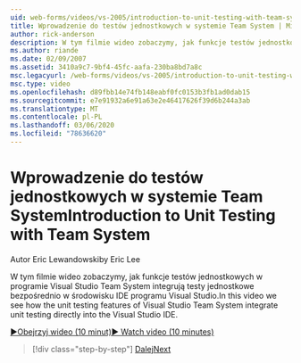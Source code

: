 ```yaml
---
uid: web-forms/videos/vs-2005/introduction-to-unit-testing-with-team-system
title: Wprowadzenie do testów jednostkowych w systemie Team System | Microsoft Docs
author: rick-anderson
description: W tym filmie wideo zobaczymy, jak funkcje testów jednostkowych w programie Visual Studio Team System integrują testy jednostkowe bezpośrednio w środowisku IDE programu Visual Studio.
ms.author: riande
ms.date: 02/09/2007
ms.assetid: 3410a9c7-9bf4-45fc-aafa-230ba8bd7a8c
msc.legacyurl: /web-forms/videos/vs-2005/introduction-to-unit-testing-with-team-system
msc.type: video
ms.openlocfilehash: d89fbb14e74fb148eabf0fc0153b3fb1ad0dab15
ms.sourcegitcommit: e7e91932a6e91a63e2e46417626f39d6b244a3ab
ms.translationtype: MT
ms.contentlocale: pl-PL
ms.lasthandoff: 03/06/2020
ms.locfileid: "78636620"
---
```

# <a name="introduction-to-unit-testing-with-team-system"></a><span data-ttu-id="666aa-103">Wprowadzenie do testów jednostkowych w systemie Team System</span><span class="sxs-lookup"><span data-stu-id="666aa-103">Introduction to Unit Testing with Team System</span></span>

<span data-ttu-id="666aa-104">Autor Eric Lewandowski</span><span class="sxs-lookup"><span data-stu-id="666aa-104">by Eric Lee</span></span>

<span data-ttu-id="666aa-105">W tym filmie wideo zobaczymy, jak funkcje testów jednostkowych w programie Visual Studio Team System integrują testy jednostkowe bezpośrednio w środowisku IDE programu Visual Studio.</span><span class="sxs-lookup"><span data-stu-id="666aa-105">In this video we see how the unit testing features of Visual Studio Team System integrate unit testing directly into the Visual Studio IDE.</span></span>

[<span data-ttu-id="666aa-106">&#9654;Obejrzyj wideo (10 minut)</span><span class="sxs-lookup"><span data-stu-id="666aa-106">&#9654; Watch video (10 minutes)</span></span>](https://channel9.msdn.com/Blogs/ASP-NET-Site-Videos/introduction-to-unit-testing-with-team-system)

> [!div class="step-by-step"]
> [<span data-ttu-id="666aa-107">Dalej</span><span class="sxs-lookup"><span data-stu-id="666aa-107">Next</span></span>](introduction-to-testing-web-applications-with-team-system.md)
